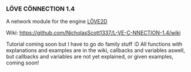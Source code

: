 ### LÖVE CÖNNECTION 1.4
A network module for the engine [LÖVE2D](https://love2d.org/ "LÖVE2D's Homepage")

Wiki: https://github.com/NicholasScott1337/L-VE-C-NNECTION-1.4/wiki

Tutorial coming soon but I have to go do family stuff :D All functions with explanations and examples are in the wiki, callbacks and variables aswell, but callbacks and variables are not yet explained, or given examples, coming soon!
